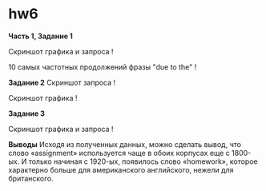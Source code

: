 # hw6

 **Часть 1, Задание 1** 
 
 Скриншот графика и запроса
 ! [](https://github.com/Ksenia23/hw6/blob/master/%D0%B3%D1%80%D0%B0%D1%84%D0%B8%D0%BA1.png)
 
 10 самых частотных продолжений фразы "due to the"
 ! [](https://github.com/Ksenia23/hw6/blob/master/%D1%80%D0%B5%D0%B7%D1%83%D0%BB%D1%8C%D1%82%D0%B0%D1%82%D1%8B%201.png)
 
 **Задание 2** 
 Скриншот запроса
 ! [](https://github.com/Ksenia23/hw6/blob/master/%D1%81%D0%BA%D1%80%D0%B8%D0%BD%D1%88%D0%BE%D1%82%20%D0%B7%D0%B0%D0%BF%D1%80%D0%BE%D1%81%D0%B0.png)
 
 Скриншот графика
 ! [](https://github.com/Ksenia23/hw6/blob/master/%D1%81%D0%BA%D1%80%D0%B8%D0%BD%D1%88%D0%BE%D1%82%20%D0%B3%D1%80%D0%B0%D1%84%D0%B8%D0%BA%D0%B0.png)
 
**Задание 3** 

Скриншот графика и запроса
! [](https://github.com/Ksenia23/hw6/blob/master/%D0%B3%D1%80%D0%B0%D1%84%D0%B8%D0%BA%203.png)

 **Выводы**
Исходя из полученных данных, можно сделать вывод, что слово «assignment» используется чаще в обоих корпусах еще с 1800-ых. И только начиная с 1920-ых, появилось слово «homework», которое характерно больше для американского английского, нежели  для британского. 

